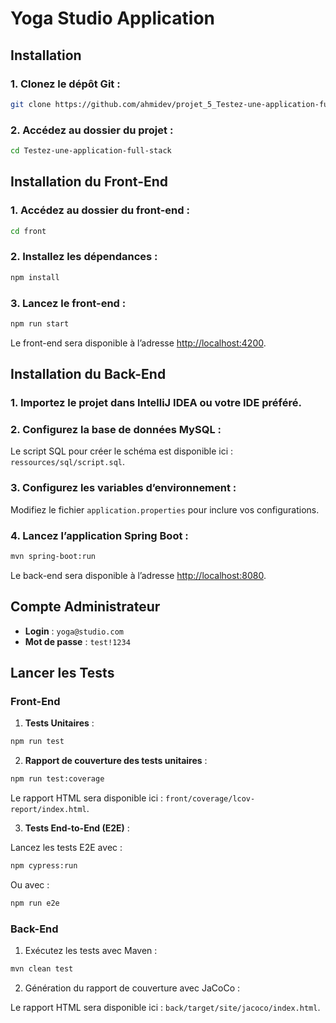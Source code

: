 
# Yoga Studio Application


## Installation

### 1. Clonez le dépôt Git :

```bash
git clone https://github.com/ahmidev/projet_5_Testez-une-application-full-stack.git
```

### 2. Accédez au dossier du projet :

```bash
cd Testez-une-application-full-stack
```

## Installation du Front-End

### 1. Accédez au dossier du front-end :

```bash
cd front
```

### 2. Installez les dépendances :

```bash
npm install
```

### 3. Lancez le front-end :

```bash
npm run start
```

Le front-end sera disponible à l’adresse [http://localhost:4200](http://localhost:4200).

## Installation du Back-End

### 1. Importez le projet dans IntelliJ IDEA ou votre IDE préféré.

### 2. Configurez la base de données MySQL :

Le script SQL pour créer le schéma est disponible ici : `ressources/sql/script.sql`.

### 3. Configurez les variables d’environnement :

Modifiez le fichier `application.properties`  pour inclure vos configurations.

### 4. Lancez l’application Spring Boot :

```bash
mvn spring-boot:run
```

Le back-end sera disponible à l’adresse [http://localhost:8080](http://localhost:8080).

## Compte Administrateur

- **Login** : `yoga@studio.com`
- **Mot de passe** : `test!1234`

## Lancer les Tests

### Front-End

1. **Tests Unitaires** :

```bash
npm run test
```

2. **Rapport de couverture des tests unitaires** :

```bash
npm run test:coverage
```

Le rapport HTML sera disponible ici : `front/coverage/lcov-report/index.html`.

3. **Tests End-to-End (E2E)** :

Lancez les tests E2E avec :

```bash
npm cypress:run
```

Ou avec :

```bash
npm run e2e
```

### Back-End

1. Exécutez les tests avec Maven :

```bash
mvn clean test
```

2. Génération du rapport de couverture avec JaCoCo :

Le rapport HTML sera disponible ici : `back/target/site/jacoco/index.html`.

